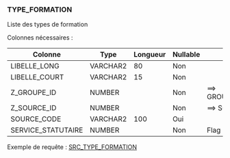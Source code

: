 ### TYPE_FORMATION

Liste des types de formation

Colonnes nécessaires :

|Colonne           |Type    |Longueur|Nullable|Commentaire|
|------------------|--------|--------|--------|-----------|
|LIBELLE_LONG      |VARCHAR2|80      |Non     |           |
|LIBELLE_COURT     |VARCHAR2|15      |Non     |           |
|Z_GROUPE_ID       |NUMBER  |        |Non     |==> GROUPE_TYPE_FORMATION.SOURCE_CODE |
|Z_SOURCE_ID       |NUMBER  |        |Non     |==> SOURCE.CODE|
|SOURCE_CODE       |VARCHAR2|100     |Oui     |               |
|SERVICE_STATUTAIRE|NUMBER  |        |Non     | Flag (1 ou 0) |


Exemple de requête :
[SRC_TYPE_FORMATION](../Apogée/SRC_TYPE_FORMATION.sql)